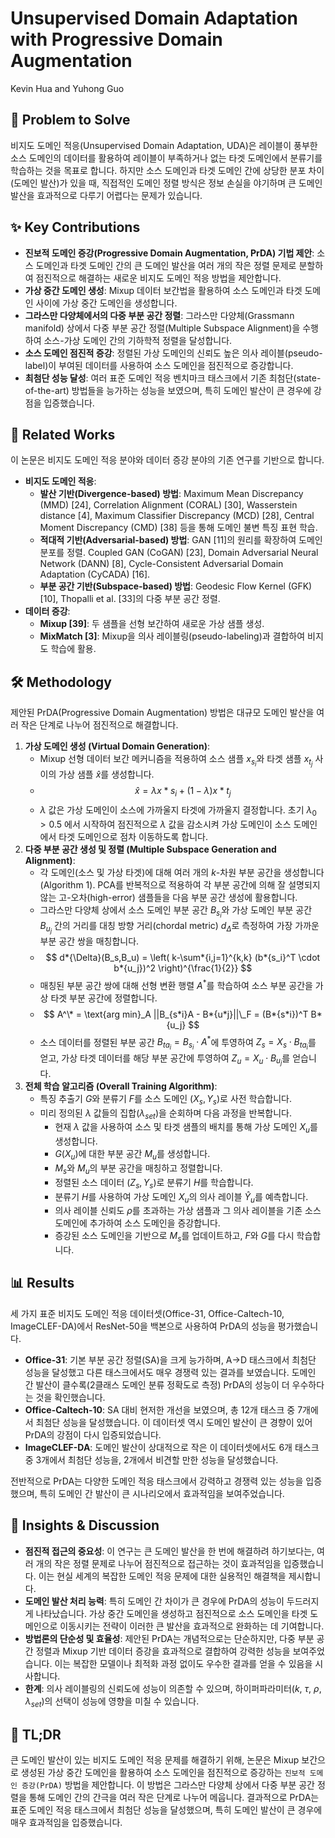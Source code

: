 # Unsupervised Domain Adaptation with Progressive Domain Augmentation

Kevin Hua and Yuhong Guo

## 🧩 Problem to Solve

비지도 도메인 적응(Unsupervised Domain Adaptation, UDA)은 레이블이 풍부한 소스 도메인의 데이터를 활용하여 레이블이 부족하거나 없는 타겟 도메인에서 분류기를 학습하는 것을 목표로 합니다. 하지만 소스 도메인과 타겟 도메인 간에 상당한 분포 차이(도메인 발산)가 있을 때, 직접적인 도메인 정렬 방식은 정보 손실을 야기하며 큰 도메인 발산을 효과적으로 다루기 어렵다는 문제가 있습니다.

## ✨ Key Contributions

- **진보적 도메인 증강(Progressive Domain Augmentation, PrDA) 기법 제안**: 소스 도메인과 타겟 도메인 간의 큰 도메인 발산을 여러 개의 작은 정렬 문제로 분할하여 점진적으로 해결하는 새로운 비지도 도메인 적응 방법을 제안합니다.
- **가상 중간 도메인 생성**: Mixup 데이터 보간법을 활용하여 소스 도메인과 타겟 도메인 사이에 가상 중간 도메인을 생성합니다.
- **그라스만 다양체에서의 다중 부분 공간 정렬**: 그라스만 다양체(Grassmann manifold) 상에서 다중 부분 공간 정렬(Multiple Subspace Alignment)을 수행하여 소스-가상 도메인 간의 기하학적 정렬을 달성합니다.
- **소스 도메인 점진적 증강**: 정렬된 가상 도메인의 신뢰도 높은 의사 레이블(pseudo-label)이 부여된 데이터를 사용하여 소스 도메인을 점진적으로 증강합니다.
- **최첨단 성능 달성**: 여러 표준 도메인 적응 벤치마크 태스크에서 기존 최첨단(state-of-the-art) 방법들을 능가하는 성능을 보였으며, 특히 도메인 발산이 큰 경우에 강점을 입증했습니다.

## 📎 Related Works

이 논문은 비지도 도메인 적응 분야와 데이터 증강 분야의 기존 연구를 기반으로 합니다.

- **비지도 도메인 적응**:
  - **발산 기반(Divergence-based) 방법**: Maximum Mean Discrepancy (MMD) [24], Correlation Alignment (CORAL) [30], Wasserstein distance [4], Maximum Classifier Discrepancy (MCD) [28], Central Moment Discrepancy (CMD) [38] 등을 통해 도메인 불변 특징 표현 학습.
  - **적대적 기반(Adversarial-based) 방법**: GAN [11]의 원리를 확장하여 도메인 분포를 정렬. Coupled GAN (CoGAN) [23], Domain Adversarial Neural Network (DANN) [8], Cycle-Consistent Adversarial Domain Adaptation (CyCADA) [16].
  - **부분 공간 기반(Subspace-based) 방법**: Geodesic Flow Kernel (GFK) [10], Thopalli et al. [33]의 다중 부분 공간 정렬.
- **데이터 증강**:
  - **Mixup [39]**: 두 샘플을 선형 보간하여 새로운 가상 샘플 생성.
  - **MixMatch [3]**: Mixup을 의사 레이블링(pseudo-labeling)과 결합하여 비지도 학습에 활용.

## 🛠️ Methodology

제안된 PrDA(Progressive Domain Augmentation) 방법은 대규모 도메인 발산을 여러 작은 단계로 나누어 점진적으로 해결합니다.

1. **가상 도메인 생성 (Virtual Domain Generation)**:
   - Mixup 선형 데이터 보간 메커니즘을 적용하여 소스 샘플 $x_{s_i}$와 타겟 샘플 $x_{t_j}$ 사이의 가상 샘플 $\hat{x}$를 생성합니다.
   - $$ \hat{x} = \lambda x*{s_i} + (1-\lambda)x*{t_j} $$
   - $\lambda$ 값은 가상 도메인이 소스에 가까울지 타겟에 가까울지 결정합니다. 초기 $\lambda_0 > 0.5$ 에서 시작하여 점진적으로 $\lambda$ 값을 감소시켜 가상 도메인이 소스 도메인에서 타겟 도메인으로 점차 이동하도록 합니다.
2. **다중 부분 공간 생성 및 정렬 (Multiple Subspace Generation and Alignment)**:
   - 각 도메인(소스 및 가상 타겟)에 대해 여러 개의 $k$-차원 부분 공간을 생성합니다 (Algorithm 1). PCA를 반복적으로 적용하여 각 부분 공간에 의해 잘 설명되지 않는 고-오차(high-error) 샘플들을 다음 부분 공간 생성에 활용합니다.
   - 그라스만 다양체 상에서 소스 도메인 부분 공간 $B_{s_i}$와 가상 도메인 부분 공간 $B_{u_j}$ 간의 거리를 대칭 방향 거리(chordal metric) $d_{\Delta}$로 측정하여 가장 가까운 부분 공간 쌍을 매칭합니다.
   - $$ d*{\Delta}(B_s,B_u) = \left( k-\sum*{i,j=1}^{k,k} (b*{s_i}^T \cdot b*{u_j})^2 \right)^{\frac{1}{2}} $$
   - 매칭된 부분 공간 쌍에 대해 선형 변환 행렬 $A^*$를 학습하여 소스 부분 공간을 가상 타겟 부분 공간에 정렬합니다.
   - $$ A^\* = \text{arg min}_A ||B_{s*i}A - B*{u*j}||\_F = (B*{s*i})^T B*{u_j} $$
   - 소스 데이터를 정렬된 부분 공간 $B_{ta_i} = B_{s_i} \cdot A^*$에 투영하여 $Z_s = X_s \cdot B_{ta_i}$를 얻고, 가상 타겟 데이터를 해당 부분 공간에 투영하여 $Z_u = X_u \cdot B_{u_j}$를 얻습니다.
3. **전체 학습 알고리즘 (Overall Training Algorithm)**:
   - 특징 추출기 $G$와 분류기 $F$를 소스 도메인 $(X_s, Y_s)$로 사전 학습합니다.
   - 미리 정의된 $\lambda$ 값들의 집합($\lambda_{set}$)을 순회하며 다음 과정을 반복합니다.
     - 현재 $\lambda$ 값을 사용하여 소스 및 타겟 샘플의 배치를 통해 가상 도메인 $X_u$를 생성합니다.
     - $G(X_u)$에 대한 부분 공간 $M_u$를 생성합니다.
     - $M_s$와 $M_u$의 부분 공간을 매칭하고 정렬합니다.
     - 정렬된 소스 데이터 $(Z_s, Y_s)$로 분류기 $H$를 학습합니다.
     - 분류기 $H$를 사용하여 가상 도메인 $X_u$의 의사 레이블 $\hat{Y}_u$를 예측합니다.
     - 의사 레이블 신뢰도 $\rho$를 초과하는 가상 샘플과 그 의사 레이블을 기존 소스 도메인에 추가하여 소스 도메인을 증강합니다.
     - 증강된 소스 도메인을 기반으로 $M_s$를 업데이트하고, $F$와 $G$를 다시 학습합니다.

## 📊 Results

세 가지 표준 비지도 도메인 적응 데이터셋(Office-31, Office-Caltech-10, ImageCLEF-DA)에서 ResNet-50을 백본으로 사용하여 PrDA의 성능을 평가했습니다.

- **Office-31**: 기본 부분 공간 정렬(SA)을 크게 능가하며, A→D 태스크에서 최첨단 성능을 달성했고 다른 태스크에서도 매우 경쟁력 있는 결과를 보였습니다. 도메인 간 발산이 클수록(2클래스 도메인 분류 정확도로 측정) PrDA의 성능이 더 우수하다는 것을 확인했습니다.
- **Office-Caltech-10**: SA 대비 현저한 개선을 보였으며, 총 12개 태스크 중 7개에서 최첨단 성능을 달성했습니다. 이 데이터셋 역시 도메인 발산이 큰 경향이 있어 PrDA의 강점이 다시 입증되었습니다.
- **ImageCLEF-DA**: 도메인 발산이 상대적으로 작은 이 데이터셋에서도 6개 태스크 중 3개에서 최첨단 성능을, 2개에서 비견할 만한 성능을 달성했습니다.

전반적으로 PrDA는 다양한 도메인 적응 태스크에서 강력하고 경쟁력 있는 성능을 입증했으며, 특히 도메인 간 발산이 큰 시나리오에서 효과적임을 보여주었습니다.

## 🧠 Insights & Discussion

- **점진적 접근의 중요성**: 이 연구는 큰 도메인 발산을 한 번에 해결하려 하기보다는, 여러 개의 작은 정렬 문제로 나누어 점진적으로 접근하는 것이 효과적임을 입증했습니다. 이는 현실 세계의 복잡한 도메인 적응 문제에 대한 실용적인 해결책을 제시합니다.
- **도메인 발산 처리 능력**: 특히 도메인 간 차이가 큰 경우에 PrDA의 성능이 두드러지게 나타났습니다. 가상 중간 도메인을 생성하고 점진적으로 소스 도메인을 타겟 도메인으로 이동시키는 전략이 이러한 큰 발산을 효과적으로 완화하는 데 기여합니다.
- **방법론의 단순성 및 효율성**: 제안된 PrDA는 개념적으로는 단순하지만, 다중 부분 공간 정렬과 Mixup 기반 데이터 증강을 효과적으로 결합하여 강력한 성능을 보여주었습니다. 이는 복잡한 모델이나 최적화 과정 없이도 우수한 결과를 얻을 수 있음을 시사합니다.
- **한계**: 의사 레이블링의 신뢰도에 성능이 의존할 수 있으며, 하이퍼파라미터($k$, $\tau$, $\rho$, $\lambda_{set}$)의 선택이 성능에 영향을 미칠 수 있습니다.

## 📌 TL;DR

큰 도메인 발산이 있는 비지도 도메인 적응 문제를 해결하기 위해, 논문은 Mixup 보간으로 생성된 가상 중간 도메인을 활용하여 소스 도메인을 점진적으로 증강하는 `진보적 도메인 증강(PrDA)` 방법을 제안합니다. 이 방법은 그라스만 다양체 상에서 다중 부분 공간 정렬을 통해 도메인 간의 간극을 여러 작은 단계로 나누어 메웁니다. 결과적으로 PrDA는 표준 도메인 적응 태스크에서 최첨단 성능을 달성했으며, 특히 도메인 발산이 큰 경우에 매우 효과적임을 입증했습니다.
